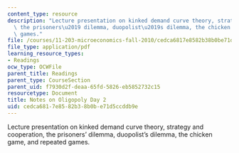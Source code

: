 ```yaml
---
content_type: resource
description: "Lecture presentation on kinked demand curve theory, strategy and cooperation,\
  \ the prisoners\u2019 dilemma, duopolist\u2019s dilemma, the chicken game, and repeated\
  \ games."
file: /courses/11-203-microeconomics-fall-2010/cedca6817e8582b38b0be71d5ccddb9e_MIT11_203F10_oligopoly2.pdf
file_type: application/pdf
learning_resource_types:
- Readings
ocw_type: OCWFile
parent_title: Readings
parent_type: CourseSection
parent_uid: f7930d2f-deaa-65fd-5826-eb5852732c15
resourcetype: Document
title: Notes on Oligopoly Day 2
uid: cedca681-7e85-82b3-8b0b-e71d5ccddb9e
---
```

Lecture presentation on kinked demand curve theory, strategy and cooperation, the prisoners’ dilemma, duopolist’s dilemma, the chicken game, and repeated games.


